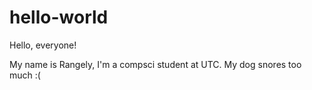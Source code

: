 # hello-world
Hello, everyone!

My name is Rangely, I'm a compsci student at UTC. My dog snores too much :(
